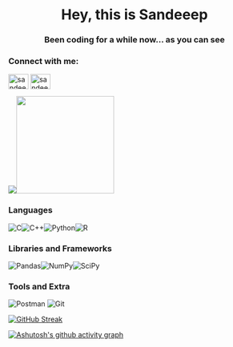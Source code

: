 <h1 align="center">Hey, this is Sandeeep</h1>
<h3 align="center">Been coding for a while now... as you can see</h3>
<h3 align="left">Connect with me:</h3>
<p align="left">
<a href="https://instagram.com/sandeepkhanna_vp/" target="blank"><img align="center" src="https://raw.githubusercontent.com/rahuldkjain/github-profile-readme-generator/master/src/images/icons/Social/instagram.svg" alt="sandeepkhanna_vp/" height="30" width="40" /></a>
<a href="https://www.linkedin.com/in/sandeep-khanna-v-p-0b64b819b/" target="blank"><img align="center" src="https://raw.githubusercontent.com/rahuldkjain/github-profile-readme-generator/master/src/images/icons/Social/linkedin.svg" alt="sandeepkhanna_vp" height="30" width="40" /></a>
</p>

<img src="https://github-readme-stats.vercel.app/api?username=sandeepkhannavp&show_icons=true&theme=tokyonight&count_private=true&custom_title=My Stats"><img  src="https://github-readme-stats.vercel.app/api/top-langs/?username=sandeepkhannavp&layout=compact&&custom_title=My Most Used&text_color=37B9AB&bg_color=1A1B27&langs_count=10)](https://github.com/anuraghazra/github-readme-stats" height="195">

<h3>Languages</h3>

![C](https://img.shields.io/badge/c-%2300599C.svg?style=for-the-badge&logo=c&logoColor=white)![C++](https://img.shields.io/badge/c++-%2300599C.svg?style=for-the-badge&logo=c%2B%2B&logoColor=white)![Python](https://img.shields.io/badge/python-3670A0?style=for-the-badge&logo=python&logoColor=ffdd54)![R](https://img.shields.io/badge/r-%23276DC3.svg?style=for-the-badge&logo=r&logoColor=white)

<h3>Libraries and Frameworks</h3>

![Pandas](https://img.shields.io/badge/pandas-%23150458.svg?style=for-the-badge&logo=pandas&logoColor=white)![NumPy](https://img.shields.io/badge/numpy-%23013243.svg?style=for-the-badge&logo=numpy&logoColor=white)![SciPy](https://img.shields.io/badge/SciPy-%230C55A5.svg?style=for-the-badge&logo=scipy&logoColor=%white)

<h3>Tools and Extra</h3>

![Postman](https://img.shields.io/badge/Postman-FF6C37?style=for-the-badge&logo=postman&logoColor=white)
![Git](https://img.shields.io/badge/git-%23F05033.svg?style=for-the-badge&logo=git&logoColor=white)

[![GitHub Streak](https://github-readme-streak-stats.herokuapp.com/?user=sandeepkhannavp&theme=tokyonight)](https://git.io/streak-stats)

[![Ashutosh's github activity graph](https://activity-graph.herokuapp.com/graph?username=sandeepkhannavp&custom_title=My%20Contributions&theme=react-dark)](https://github.com/ashutosh00710/github-readme-activity-graph)





